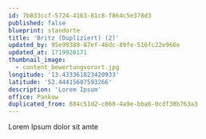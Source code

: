 ```yaml
---
id: 7b033ccf-5724-4163-81c8-f864c5e378d3
published: false
blueprint: standorte
title: 'Britz (Dupliziert) (2)'
updated_by: 95e99389-87ef-46dc-89fe-516fc22e966e
updated_at: 1719926171
thumbnail_image:
  - content_bewertungvorort.jpg
longitude: '13.433361823420933'
latitude: '52.44415607593266'
description: 'Lorem Ipsum'
office: Pankow
duplicated_from: 884c51d2-c068-4a9e-bba6-0cdf30b763a3
---
```

Lorem Ipsum dolor sit amte